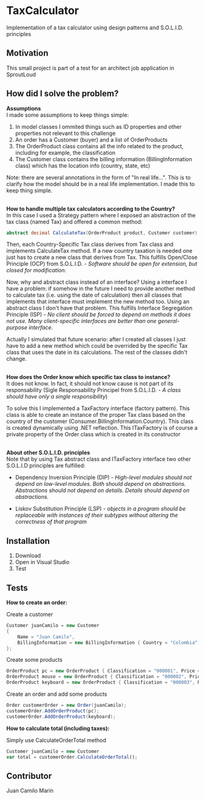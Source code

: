 # TaxCalculator

Implementation of a tax calculator using design patterns and S.O.L.I.D. principles

## Motivation

This small project is part of a test for an architect job application in SproutLoud

## How did I solve the problem?

<b>Assumptions</b><br/>
I made some assumptions to keep things simple:

1. In model classes I ommited things such as ID properties and other properties not relevant to this challenge
2. An order has a Customer (buyer) and a list of OrderProducts
3. The OrderProduct class contains all the info related to the product, including for example, the classification
4. The Customer class contains the billing information (BillingInformation class) which has the location info (country, state, etc)

Note: there are several annotations in the form of "In real life...". This is to clarify how the model should be in a real life implementation. I made this to keep thing simple.

<br/><b>How to handle multiple tax calculators according to the Country?</b><br/>
In this case I used a Strategy pattern where I exposed an abstraction of the tax class (named Tax) and offered a common method: 
```C#
abstract decimal CalculateTax(OrderProduct product, Customer customer)
```

Then, each Country-Specific Tax class derives from Tax class and implements CalculateTax method. If a new country taxation is needed one just has to create a new class that derives from Tax. This fulfills Open/Close Principle (OCP) from S.O.L.I.D. - <i>Software should be open for extension, but closed for modification</i>.

Now, why and abstract class instead of an interface? Using a interface I have a problem:
if somehow in the future I need to provide another method to calculate tax (i.e. using the date of calculation)
then all classes that implements that interface must implement the new method too. Using an abstract class
I don't have that problem. This fulfills Interface Segregation Principle (ISP) - <i>No client should be forced to depend on 
methods it does not use. Many client-specific interfaces are better than one general-purpose interface.</i>

Actually I simulated that future scenario: after I created all classes I just have to add
a new method which could be overrided by the specific Tax class that uses the date in its calculations. The rest
of the classes didn't change.


<br/><b>How does the Order know which specific tax class to instance?</b><br/>
It does not know. In fact, it should not know cause is not part of its responsability (Sigle Responsability Principel 
from S.O.L.I.D. - <i>A class should have only a single responsibility</i>)

To solve this I implemented a TaxFactory interface (factory pattern). This class is able to 
create an instance of the proper Tax class based on the country of the customer (Consumer.BillingInformation.Country).
This class is created dynamically using .NET reflection. 
This ITaxFactory is of course a private property of the Order class which is created in its constructor

<br/><b>About other S.O.L.I.D. principles</b><br/>
Note that by using Tax abstract class and ITaxFactory interface two other S.O.L.I.D principles are fulfilled:
 * Dependency Inversion Principle (DIP) - <i>High-level modules should not depend on low-level modules. Both should depend on abstractions. Abstractions should not depend on details. Details should depend on abstractions.</i>
 
 * Liskov Substitution Principle (LSP) - <i>objects in a program should be replaceable with instances of their subtypes without altering the correctness of that program</i>


## Installation

1. Download
2. Open in Visual Studio
3. Test

## Tests

<b>How to create an order:</b>
<br/>

Create a customer
```C#
Customer juanCamilo = new Customer
{
    Name = "Juan Camilo",
    BillingInformation = new BillingInformation { Country = "Colombia", City = "Medellin" }
};
```
Create some products
```C#
OrderProduct pc = new OrderProduct { Classification = "000001", Price = 350, Quantity = 1 };
OrderProduct mouse = new OrderProduct { Classification = "000002", Price = 15, Quantity = 1 };
OrderProduct keyboard = new OrderProduct { Classification = "000003", Price = 30, Quantity = 2 };
```
Create an order and add some products
```C#
Order customerOrder = new Order(juanCamilo);
customerOrder.AddOrderProduct(pc);
customerOrder.AddOrderProduct(keyboard);
```

<b>How to calculate total (including taxes):</b>
<br/>

Simply use CalculateOrderTotal method
```javascript
Customer juanCamilo = new Customer
var total = customerOrder.CalculateOrderTotal();
```

## Contributor

Juan Camilo Marin
